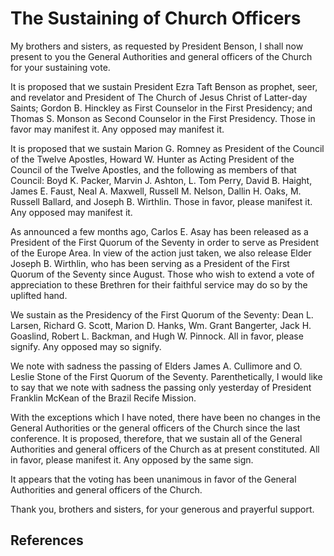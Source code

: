 # The Sustaining of Church Officers

My brothers and sisters, as requested by President Benson, I shall now present
to you the General Authorities and general officers of the Church for your
sustaining vote.

It is proposed that we sustain President Ezra Taft Benson as prophet, seer,
and revelator and President of The Church of Jesus Christ of Latter-day
Saints; Gordon B. Hinckley as First Counselor in the First Presidency; and
Thomas S. Monson as Second Counselor in the First Presidency. Those in favor
may manifest it. Any opposed may manifest it.

It is proposed that we sustain Marion G. Romney as President of the Council of
the Twelve Apostles, Howard W. Hunter as Acting President of the Council of
the Twelve Apostles, and the following as members of that Council: Boyd K.
Packer, Marvin J. Ashton, L. Tom Perry, David B. Haight, James E. Faust, Neal
A. Maxwell, Russell M. Nelson, Dallin H. Oaks, M. Russell Ballard, and Joseph
B. Wirthlin. Those in favor, please manifest it. Any opposed may manifest it.

As announced a few months ago, Carlos E. Asay has been released as a President
of the First Quorum of the Seventy in order to serve as President of the
Europe Area. In view of the action just taken, we also release Elder Joseph B.
Wirthlin, who has been serving as a President of the First Quorum of the
Seventy since August. Those who wish to extend a vote of appreciation to these
Brethren for their faithful service may do so by the uplifted hand.

We sustain as the Presidency of the First Quorum of the Seventy: Dean L.
Larsen, Richard G. Scott, Marion D. Hanks, Wm. Grant Bangerter, Jack H.
Goaslind, Robert L. Backman, and Hugh W. Pinnock. All in favor, please
signify. Any opposed may so signify.

We note with sadness the passing of Elders James A. Cullimore and O. Leslie
Stone of the First Quorum of the Seventy. Parenthetically, I would like to say
that we note with sadness the passing only yesterday of President Franklin
McKean of the Brazil Recife Mission.

With the exceptions which I have noted, there have been no changes in the
General Authorities or the general officers of the Church since the last
conference. It is proposed, therefore, that we sustain all of the General
Authorities and general officers of the Church as at present constituted. All
in favor, please manifest it. Any opposed by the same sign.

It appears that the voting has been unanimous in favor of the General
Authorities and general officers of the Church.

Thank you, brothers and sisters, for your generous and prayerful support.

## References

